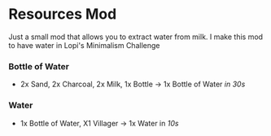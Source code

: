# Resources Mod

Just a small mod that allows you to extract water from milk. I make this mod to have water in Lopi's Minimalism Challenge

### Bottle of Water
* 2x Sand, 2x Charcoal, 2x Milk, 1x Bottle -> 1x Bottle of Water _in 30s_

### Water
* 1x Bottle of Water, X1 Villager -> 1x Water in _10s_
